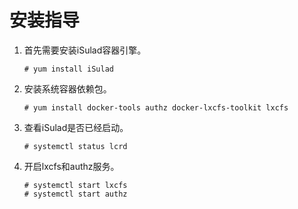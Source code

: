 # 安装指导<a name="ZH-CN_TOPIC_0184808015"></a>

1.  首先需要安装iSulad容器引擎。

    ```
    # yum install iSulad
    ```

2.  安装系统容器依赖包。

    ```
    # yum install docker-tools authz docker-lxcfs-toolkit lxcfs
    ```

3.  查看iSulad是否已经启动。

    ```
    # systemctl status lcrd
    ```

4.  开启lxcfs和authz服务。

    ```
    # systemctl start lxcfs
    # systemctl start authz
    ```


